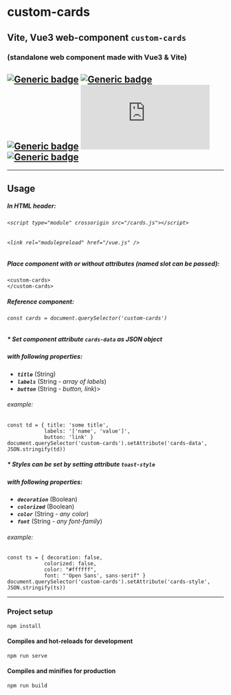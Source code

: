 # custom-cards

## Vite, Vue3 web-component `custom-cards`
### (standalone web component made with Vue3 & Vite)

## [![Generic badge](https://img.shields.io/badge/&#9881;-HTML-red.svg?style=flat&logo=HTML5)](https://developer.mozilla.org/en-US/docs/Web/Guide/HTML/HTML5) [![Generic badge](https://img.shields.io/badge/&#9881;-CSS-blue.svg?style=flat&logo=CSS3)](https://www.tutorialrepublic.com/css-tutorial/) [![Generic badge](https://img.shields.io/badge/&#9881;-JavaScript-yellow.svg?style=flat&logo=JavaScript)](https://developer.mozilla.org/en-US/docs/Web/JavaScript) [![Generic badge](https://img.shields.io/badge/&#9881;-VUE.js-BRIGHTGREEN.svg?style=flat&logo=Vue.js)](https://vuejs.org/) [![Generic badge](https://img.shields.io/badge/&#9881;-Vite-darkblue.svg?style=flat&logo=Vite)](https://vitejs.dev/)
<hr>

## Usage
##### In HTML header:
###### `<script type="module" crossorigin src="/cards.js"></script>`
###### `<link rel="modulepreload" href="/vue.js" />`

##### Place component with or without attributes (named slot can be passed):
    <custom-cards>
    </custom-cards>

##### Reference component:
###### `const cards = document.querySelector('custom-cards')`

##### * Set component attribute `cards-data` as JSON object
#####   with following properties: 
- ***`title`*** (String)
- ***`labels`*** (String - *array of labels*)
- ***`button`*** (String - *button, link*)>

###### example: 
    const td = { title: 'some title', 
                labels: '['name', 'value']', 
                button: 'link' }
    document.querySelector('custom-cards').setAttribute('cards-data', JSON.stringify(td))

##### * Styles can be set by setting attribute `toast-style`
##### with following properties:
- ***`decoration`*** (Boolean)
- ***`colorized`*** (Boolean)
- ***`color`*** (String - *any color*)
- ***`font`*** (String - *any font-family*)</span>

###### example:
    const ts = { decoration: false, 
                colorized: false, 
                color: "#ffffff", 
                font: "'Open Sans', sans-serif" }
    document.querySelector('custom-cards').setAttribute('cards-style', JSON.stringify(ts))
<hr>

### Project setup
```
npm install
```

#### Compiles and hot-reloads for development
```
npm run serve
```

#### Compiles and minifies for production
```
npm run build
```

